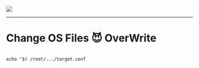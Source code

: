 <a herf="https://www.linkedin.com/posts/kaveh-eyni-08060b59_fatality-command-shell-activity-6627571752220393472-APCX" ><img src="https://github.com/dewebdes/Iranian-Cyber-Army/blob/master/echo/echo.jpeg" /></a>
<hr>
<h1>Change OS Files 😈 OverWrite</h1>
<code>
echo "$(</root/.../target.conf)" |replace "dieText" "dieText"$'\n'"dieNewText" > /root/.../target.conf
</code>
